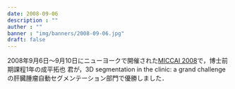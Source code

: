 ```yaml
---
date: 2008-09-06
description : ""
auther : ""
banner : "img/banners/2008-09-06.jpg"
draft: false
---
```

2008年9月6日～9月10日にニューヨークで開催された[MICCAI 2008](http://miccai2008.rutgers.edu/)で，博士前期課程1年の成平拓也 君が，3D segmentation in the clinic: a grand challengeの肝臓腫瘤自動セグメンテーション部門で優勝しました．
